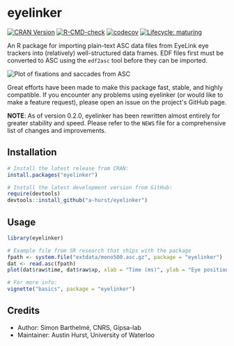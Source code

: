 # eyelinker

<!-- badges: start -->
[![CRAN Version](http://www.r-pkg.org/badges/version/eyelinker)](https://CRAN.R-project.org/package=eyelinker)
[![R-CMD-check](https://github.com/a-hurst/eyelinker/workflows/R-CMD-check/badge.svg)](https://github.com/a-hurst/eyelinker/actions)
[![codecov](https://codecov.io/gh/a-hurst/eyelinker/branch/master/graph/badge.svg)](https://codecov.io/gh/a-hurst/eyelinker)
[![Lifecycle: maturing](https://img.shields.io/badge/lifecycle-maturing-blue.svg)](https://www.tidyverse.org/lifecycle/#maturing)
<!-- badges: end -->

An R package for importing plain-text ASC data files from EyeLink eye trackers into (relatively) well-structured data frames. EDF files first must be converted to ASC using the `edf2asc` tool before they can be imported.

![Plot of fixations and saccades from ASC](man/figures/ggplot_eye.png)

Great efforts have been made to make this package fast, stable, and highly compatible. If you encounter any problems using eyelinker (or would like to make a feature request), please open an issue on the project's GitHub page.

**NOTE**: As of version 0.2.0, eyelinker has been rewritten almost entirely for greater stability and speed. Please refer to the `NEWS` file for a comprehensive list of changes and improvements.

## Installation

```r
# Install the latest release from CRAN:
install.packages("eyelinker")

# Install the latest development version from GitHub:
require(devtools)
devtools::install_github("a-hurst/eyelinker")
```

## Usage

```r
library(eyelinker)

# Example file from SR research that ships with the package
fpath <- system.file("extdata/mono500.asc.gz", package = "eyelinker")
dat <- read.asc(fpath)
plot(dat$raw$time, dat$raw$xp, xlab = "Time (ms)", ylab = "Eye position along x-axis (px)")

# For more info:
vignette("basics", package = "eyelinker")
```

## Credits

* Author: Simon Barthelmé, CNRS, Gipsa-lab
* Maintainer: Austin Hurst, University of Waterloo

